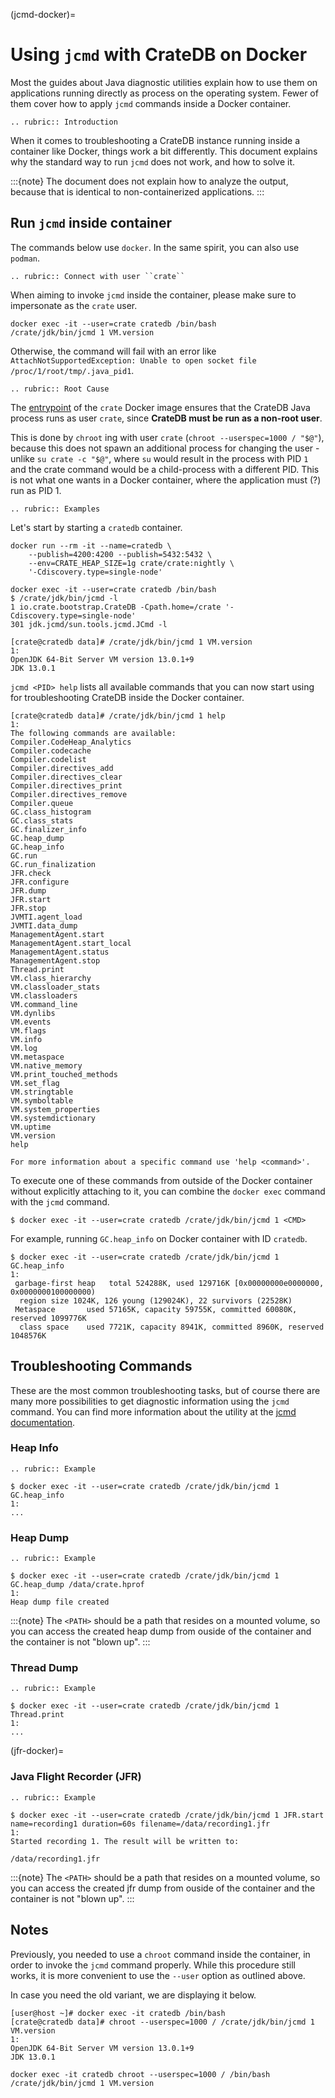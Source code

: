 (jcmd-docker)=

# Using `jcmd` with CrateDB on Docker

Most the guides about Java diagnostic utilities explain how to use them on
applications running directly as process on the operating system. Fewer of
them cover how to apply `jcmd` commands inside a Docker container.

```{eval-rst}
.. rubric:: Introduction
```

When it comes to troubleshooting a CrateDB instance running inside a container
like Docker, things work a bit differently.
This document explains why the standard way to run `jcmd` does not work, and
how to solve it.

:::{note}
The document does not explain how to analyze the output, because that is
identical to non-containerized applications.
:::

## Run `jcmd` inside container

The commands below use `docker`. In the same spirit, you can also use
`podman`.

```{eval-rst}
.. rubric:: Connect with user ``crate``
```

When aiming to invoke `jcmd` inside the container, please make sure to
impersonate as the `crate` user.

```console
docker exec -it --user=crate cratedb /bin/bash
/crate/jdk/bin/jcmd 1 VM.version
```

Otherwise, the command will fail with an error like `AttachNotSupportedException:
Unable to open socket file /proc/1/root/tmp/.java_pid1`.

```{eval-rst}
.. rubric:: Root Cause
```

The [entrypoint] of the `crate` Docker image ensures that the CrateDB Java
process runs as user `crate`, since **CrateDB must be run as a non-root
user**.

This is done by `chroot` ing with user `crate` (`chroot --userspec=1000 /
"$@"`), because this does not spawn an additional process for changing the
user - unlike `su crate -c "$@"`, where `su` would result in the process
with PID `1` and the crate command would be a child-process with a different
PID. This is not what one wants in a Docker container, where the application
must (?) run as PID 1.

```{eval-rst}
.. rubric:: Examples
```

Let's start by starting a `cratedb` container.

```console
docker run --rm -it --name=cratedb \
    --publish=4200:4200 --publish=5432:5432 \
    --env=CRATE_HEAP_SIZE=1g crate/crate:nightly \
    '-Cdiscovery.type=single-node'
```

```console
docker exec -it --user=crate cratedb /bin/bash
$ /crate/jdk/bin/jcmd -l
1 io.crate.bootstrap.CrateDB -Cpath.home=/crate '-Cdiscovery.type=single-node'
301 jdk.jcmd/sun.tools.jcmd.JCmd -l
```

```console
[crate@cratedb data]# /crate/jdk/bin/jcmd 1 VM.version
1:
OpenJDK 64-Bit Server VM version 13.0.1+9
JDK 13.0.1
```

`jcmd <PID> help` lists all available commands that you can now start using
for troubleshooting CrateDB inside the Docker container.

```console
[crate@cratedb data]# /crate/jdk/bin/jcmd 1 help
1:
The following commands are available:
Compiler.CodeHeap_Analytics
Compiler.codecache
Compiler.codelist
Compiler.directives_add
Compiler.directives_clear
Compiler.directives_print
Compiler.directives_remove
Compiler.queue
GC.class_histogram
GC.class_stats
GC.finalizer_info
GC.heap_dump
GC.heap_info
GC.run
GC.run_finalization
JFR.check
JFR.configure
JFR.dump
JFR.start
JFR.stop
JVMTI.agent_load
JVMTI.data_dump
ManagementAgent.start
ManagementAgent.start_local
ManagementAgent.status
ManagementAgent.stop
Thread.print
VM.class_hierarchy
VM.classloader_stats
VM.classloaders
VM.command_line
VM.dynlibs
VM.events
VM.flags
VM.info
VM.log
VM.metaspace
VM.native_memory
VM.print_touched_methods
VM.set_flag
VM.stringtable
VM.symboltable
VM.system_properties
VM.systemdictionary
VM.uptime
VM.version
help

For more information about a specific command use 'help <command>'.
```

To execute one of these commands from outside of the Docker container without
explicitly attaching to it, you can combine the `docker exec` command with the
`jcmd` command.

```console
$ docker exec -it --user=crate cratedb /crate/jdk/bin/jcmd 1 <CMD>
```

For example, running `GC.heap_info` on Docker container with ID
`cratedb`.

```console
$ docker exec -it --user=crate cratedb /crate/jdk/bin/jcmd 1 GC.heap_info
1:
 garbage-first heap   total 524288K, used 129716K [0x00000000e0000000, 0x0000000100000000)
  region size 1024K, 126 young (129024K), 22 survivors (22528K)
 Metaspace       used 57165K, capacity 59755K, committed 60080K, reserved 1099776K
  class space    used 7721K, capacity 8941K, committed 8960K, reserved 1048576K
```

## Troubleshooting Commands

These are the most common troubleshooting tasks, but of course there are many
more possibilities to get diagnostic information using the `jcmd` command.
You can find more information about the utility at the [jcmd documentation].

### Heap Info

```{eval-rst}
.. rubric:: Example
```

```console
$ docker exec -it --user=crate cratedb /crate/jdk/bin/jcmd 1 GC.heap_info
1:
...
```

### Heap Dump

```{eval-rst}
.. rubric:: Example
```

```console
$ docker exec -it --user=crate cratedb /crate/jdk/bin/jcmd 1 GC.heap_dump /data/crate.hprof
1:
Heap dump file created
```

:::{note}
The `<PATH>` should be a path that resides on a mounted volume, so you can
access the created heap dump from ouside of the container and the container
is not "blown up".
:::

### Thread Dump

```{eval-rst}
.. rubric:: Example
```

```console
$ docker exec -it --user=crate cratedb /crate/jdk/bin/jcmd 1 Thread.print
1:
...
```

(jfr-docker)=

### Java Flight Recorder (JFR)

```{eval-rst}
.. rubric:: Example
```

```console
$ docker exec -it --user=crate cratedb /crate/jdk/bin/jcmd 1 JFR.start name=recording1 duration=60s filename=/data/recording1.jfr
1:
Started recording 1. The result will be written to:

/data/recording1.jfr
```

:::{note}
The `<PATH>` should be a path that resides on a mounted volume, so you can
access the created jfr dump from ouside of the container and the container
is not "blown up".
:::

## Notes

Previously, you needed to use a `chroot` command inside the container, in
order to invoke the `jcmd` command properly. While this procedure still works,
it is more convenient to use the `--user` option as outlined above.

In case you need the old variant, we are displaying it below.

```console
[user@host ~]# docker exec -it cratedb /bin/bash
[crate@cratedb data]# chroot --userspec=1000 / /crate/jdk/bin/jcmd 1 VM.version
1:
OpenJDK 64-Bit Server VM version 13.0.1+9
JDK 13.0.1
```

```console
docker exec -it cratedb chroot --userspec=1000 / /bin/bash
/crate/jdk/bin/jcmd 1 VM.version
```

[entrypoint]: https://github.com/crate/docker-crate/blob/master/docker-entrypoint.sh
[jcmd documentation]: https://docs.oracle.com/en/java/javase/17/docs/specs/man/jcmd.html
